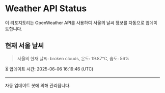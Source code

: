 
# Weather API Status

이 리포지토리는 OpenWeather API를 사용하여 서울의 날씨 정보를 자동으로 업데이트합니다.

## 현재 서울 날씨
> 서울의 현재 날씨: broken clouds, 온도: 19.87°C, 습도: 56%

⏳ 업데이트 시간: 2025-06-06 16:19:46 (UTC)

---
자동 업데이트 봇에 의해 관리됩니다.
